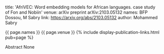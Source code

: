 title: 'AfriVEC: Word embedding models for African languages. case study of Fon and Nobiin'
venue: arXiv preprint arXiv:2103.05132 
names: BFP Dossou, M Sabry 
link: https://arxiv.org/abs/2103.05132 
author: Mohammed Sabry

{{ page.names }} {{ page.venue }} {% include display-publication-links.html pub=page %}

Abstract
None

